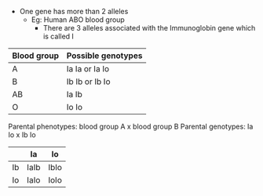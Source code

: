 - One gene has more than 2 alleles
    - Eg: Human ABO blood group
        - There are 3 alleles associated with the Immunoglobin gene which is called I

| Blood group | Possible genotypes |
| ----------- | ------------------ |
| A           | Ia Ia or Ia Io     |
| B           | Ib Ib or Ib Io     |
| AB          | Ia Ib              |
| O           | Io Io              |

Parental phenotypes: blood group A x blood group B
Parental genotypes: Ia Io x Ib Io

|     | Ia   | Io   |
| --- | ---- | ---- |
| Ib  | IaIb | IbIo |
| Io  | IaIo | IoIo | 